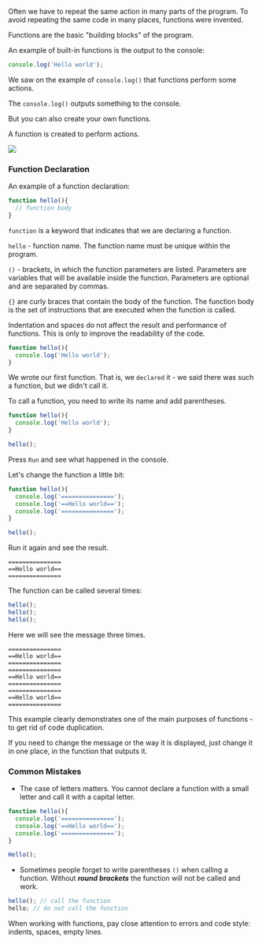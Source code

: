 Often we have to repeat the same action in many parts of the program.
To avoid repeating the same code in many places, functions were invented.

Functions are the basic "building blocks" of the program.

An example of built-in functions is the output to the console:

```javascript
console.log('Hello world');
```

We saw on the example of `console.log()` that functions perform some actions.

The `console.log()` outputs something to the console.

But you can also create your own functions.

A function is created to perform actions.

![](https://course-qa-basics.s3.us-west-1.amazonaws.com/girl-red-cyclicity.png)

### Function Declaration

An example of a function declaration:

```javascript
function hello(){
  // function body
}
```

`function` is a keyword that indicates that we are declaring a function.

`hello` - function name. The function name must be unique within the program.

`()` - brackets, in which the function parameters are listed. Parameters are variables that will be available inside the function. Parameters are optional and are separated by commas.

`{}` are curly braces that contain the body of the function. The function body is the set of instructions that are executed when the function is called.

Indentation and spaces do not affect the result and performance of functions. This is only to improve the readability of the code.


```javascript
function hello(){
  console.log('Hello world');
}
```


We wrote our first function. That is, we `declared` it - we said there was such a function, but we didn't call it.

To call a function, you need to write its name and add parentheses.


```javascript
function hello(){
  console.log('Hello world');
}

hello();
```


Press `Run` and see what happened in the console.


Let's change the function a little bit:

```javascript
function hello(){
  console.log('===============');
  console.log('==Hello world==');
  console.log('===============');
}

hello();
```

Run it again and see the result.

```
===============
==Hello world==
===============
```

The function can be called several times:

```javascript
hello();
hello();
hello();
```

Here we will see the message three times.

```
===============
==Hello world==
===============
===============
==Hello world==
===============
===============
==Hello world==
===============
```

This example clearly demonstrates one of the main purposes of functions - to get rid of code duplication.

If you need to change the message or the way it is displayed, just change it in one place, in the function that outputs it.

### Common Mistakes


* The case of letters matters. You cannot declare a function with a small letter and call it with a capital letter.

```javascript
function hello(){
  console.log('===============');
  console.log('==Hello world==');
  console.log('===============');
}

Hello();
```

* Sometimes people forget to write parentheses `()` when calling a function. Without _**round brackets**_ the function will not be called and work.

```javascript
hello(); // call the function
hello; // do not call the function
```

When working with functions, pay close attention to errors and code style: indents, spaces, empty lines.

